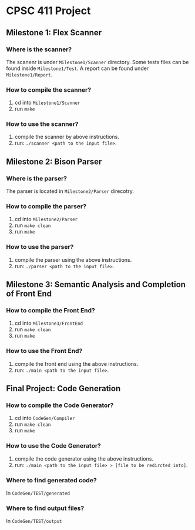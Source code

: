 # CPSC 411 Project 

## Milestone 1: Flex Scanner 

### Where is the **scanner**?

The scanenr is under `Milestone1/Scanner` directory. Some tests files can be found inside `Milestone1/Test`.
A report can be found under `Milestone1/Report`.

### How to compile the **scanner**?

1. cd into `Milestone1/Scanner`
2. run `make`

### How to use the **scanner**?

1. compile the scanner by above instructions.
2. run: `./scanner <path to the input file>`.


## Milestone 2: Bison Parser

### Where is the **parser**?

The parser is located in `Milestone2/Parser` direcotry.

### How to compile the **parser**?

1. cd into `Milestone2/Parser`
2. run `make clean`
3. run `make`

### How to use the **parser**?

1. compile the parser using the above instructions.
2. run: `./parser <path to the input file>`.


## Milestone 3: Semantic Analysis and Completion of Front End


### How to compile the **Front End**?

1. cd into `Milestone3/FrontEnd`
2. run `make clean`
3. run `make`

### How to use the **Front End**?

1. compile the front end using the above instructions.
2. run: `./main <path to the input file>`.


## Final Project: Code Generation




### How to compile the **Code Generator**?

1. cd into `CodeGen/Compiler`
2. run `make clean`
3. run `make`

### How to use the **Code Generator**?

1. compile the code generator using the above instructions.
2. run: `./main <path to the input file> > [file to be redircted into]`.


### Where to find **generated code**?

In  `CodeGen/TEST/generated`

### Where to find **output files**?

In  `CodeGen/TEST/output`